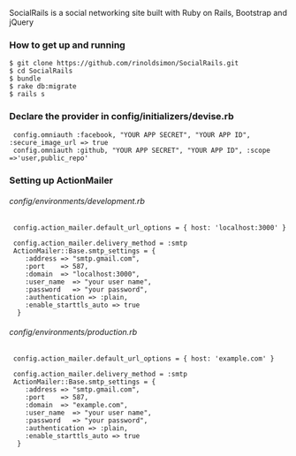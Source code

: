 SocialRails is a social networking site built with Ruby on Rails, Bootstrap and jQuery 

### How to get up and running

    $ git clone https://github.com/rinoldsimon/SocialRails.git
    $ cd SocialRails
    $ bundle
    $ rake db:migrate
    $ rails s
    
### Declare the provider in config/initializers/devise.rb

     config.omniauth :facebook, "YOUR APP SECRET", "YOUR APP ID", :secure_image_url => true
     config.omniauth :github, "YOUR APP SECRET", "YOUR APP ID", :scope =>'user,public_repo'
     
### Setting up ActionMailer

###### config/environments/development.rb

     config.action_mailer.default_url_options = { host: 'localhost:3000' }
     
     config.action_mailer.delivery_method = :smtp
     ActionMailer::Base.smtp_settings = {
        :address => "smtp.gmail.com",
        :port    => 587,
        :domain  => "localhost:3000",
        :user_name  => "your user name",
        :password   => "your password",
        :authentication => :plain,
        :enable_starttls_auto => true
      }
      
###### config/environments/production.rb

     config.action_mailer.default_url_options = { host: 'example.com' }
     
     config.action_mailer.delivery_method = :smtp
     ActionMailer::Base.smtp_settings = {
        :address => "smtp.gmail.com",
        :port    => 587,
        :domain  => "example.com",
        :user_name  => "your user name",
        :password   => "your password",
        :authentication => :plain,
        :enable_starttls_auto => true
      }

